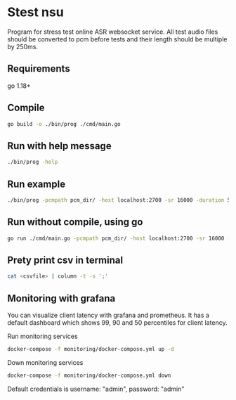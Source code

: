 # Stest nsu

Program for stress test online ASR websocket service.
All test audio files should be converted to pcm before tests and their length should be multiple by 250ms.

## Requirements
  go 1.18+

## Compile

```bash
go build -o ./bin/prog ./cmd/main.go
```

## Run with help message
```bash
./bin/prog -help
```

## Run example
```bash
./bin/prog -pcmpath pcm_dir/ -host localhost:2700 -sr 16000 -duration 5 -worker 500 -csv out.csv -res_file out.json
```

## Run without compile, using go
```bash
go run ./cmd/main.go -pcmpath pcm_dir/ -host localhost:2700 -sr 16000 -duration 5 -worker 500 -csv out.csv -res_file out.json
```

## Prety print csv in terminal
```bash
cat <csvfile> | column -t -s ';'
```
## Monitoring with grafana

You can visualize client latency with grafana and prometheus. It has a default dashboard which shows 99, 90 and 50 percentiles for client latency.

Run monitoring services
```bash
docker-compose -f monitoring/docker-compose.yml up -d
```
Down monitoring services
```bash
docker-compose -f monitoring/docker-compose.yml down
```
Default credentials is username: "admin", password: "admin"
